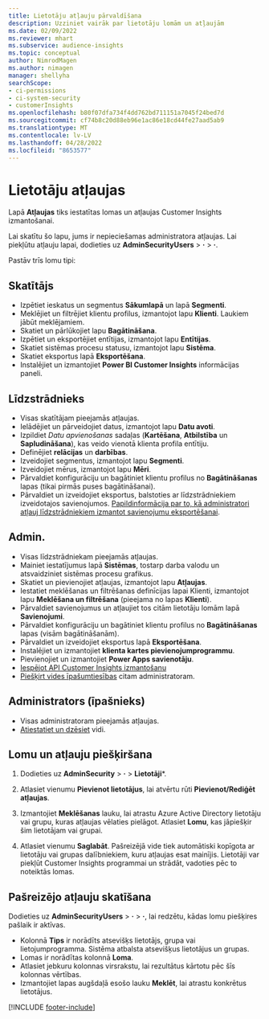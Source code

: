 ```yaml
---
title: Lietotāju atļauju pārvaldīšana
description: Uzziniet vairāk par lietotāju lomām un atļaujām
ms.date: 02/09/2022
ms.reviewer: mhart
ms.subservice: audience-insights
ms.topic: conceptual
author: NimrodMagen
ms.author: nimagen
manager: shellyha
searchScope:
- ci-permissions
- ci-system-security
- customerInsights
ms.openlocfilehash: b80f07dfa734f4dd762bd711151a7045f24bed7d
ms.sourcegitcommit: cf74b8c20d88eb96e1ac86e18cd44fe27aad5ab9
ms.translationtype: MT
ms.contentlocale: lv-LV
ms.lasthandoff: 04/28/2022
ms.locfileid: "8653577"
---
```

# <a name="user-permissions"></a>Lietotāju atļaujas

Lapā **Atļaujas** tiks iestatītas lomas un atļaujas Customer Insights izmantošanai.

Lai skatītu šo lapu, jums ir nepieciešamas administratora atļaujas. Lai piekļūtu atļauju lapai, dodieties uz **AdminSecurityUsers** > **·** > **·**.

Pastāv trīs lomu tipi:

## <a name="viewer"></a>Skatītājs

- Izpētiet ieskatus un segmentus **Sākumlapā** un lapā **Segmenti**.
- Meklējiet un filtrējiet klientu profilus, izmantojot lapu **Klienti**. Laukiem jābūt meklējamiem.
- Skatiet un pārlūkojiet lapu **Bagātināšana**.
- Izpētiet un eksportējiet entītijas, izmantojot lapu **Entītijas**.
- Skatiet sistēmas procesu statusu, izmantojot lapu **Sistēma**.
- Skatiet eksportus lapā **Eksportēšana**.
- Instalējiet un izmantojiet **Power BI Customer Insights** informācijas paneli.

## <a name="contributor"></a>Līdzstrādnieks

- Visas skatītājam pieejamās atļaujas.
- Ielādējiet un pārveidojiet datus, izmantojot lapu **Datu avoti**.
- Izpildiet *Datu apvienošanas* sadaļas (**Kartēšana**, **Atbilstība** un **Sapludināšana**), kas veido vienotā klienta profila entītiju.
- Definējiet **relācijas** un **darbības**.
- Izveidojiet segmentus, izmantojot lapu **Segmenti**.
- Izveidojiet mērus, izmantojot lapu **Mēri**.
- Pārvaldiet konfigurāciju un bagātiniet klientu profilus no **Bagātināšanas** lapas (tikai pirmās puses bagātināšanai).
- Pārvaldiet un izveidojiet eksportus, balstoties ar līdzstrādniekiem izveidotajos savienojumos. [Papildinformācija par to, kā administratori atļauj līdzstrādniekiem izmantot savienojumu eksportēšanai](connections.md#allow-contributors-to-use-a-connection-for-exports).

## <a name="admin"></a>Admin.

- Visas līdzstrādniekam pieejamās atļaujas.
- Mainiet iestatījumus lapā **Sistēmas**, tostarp darba valodu un atsvaidziniet sistēmas procesu grafikus.
- Skatiet un pievienojiet atļaujas, izmantojot lapu **Atļaujas**.
- Iestatiet meklēšanas un filtrēšanas definīcijas lapai Klienti, izmantojot lapu **Meklēšana un filtrēšana** (pieejama no lapas **Klienti**).
- Pārvaldiet savienojumus un atļaujiet tos citām lietotāju lomām lapā **Savienojumi**.
- Pārvaldiet konfigurāciju un bagātiniet klientu profilus no **Bagātināšanas** lapas (visām bagātināšanām).
- Pārvaldiet un izveidojiet eksportus lapā **Eksportēšana**.
- Instalējiet un izmantojiet **klienta kartes pievienojumprogrammu**.
- Pievienojiet un izmantojiet **Power Apps savienotāju**.
- [Iespējot API Customer Insights izmantošanu](apis.md)
- [Piešķirt vides īpašumtiesības](manage-environments.md#change-the-owner-of-an-environment) citam administratoram.

## <a name="admin-owner"></a>Administrators (īpašnieks)

- Visas administratoram pieejamās atļaujas.
- [Atiestatiet un dzēsiet](manage-environments.md#reset-an-existing-environment) vidi.

## <a name="assign-roles-and-permissions"></a>Lomu un atļauju piešķiršana

1. Dodieties uz **AdminSecurity** > **·** > **Lietotāji***.

1. Atlasiet vienumu **Pievienot lietotājus**, lai atvērtu rūti **Pievienot/Rediģēt atļaujas**.

1. Izmantojiet **Meklēšanas** lauku, lai atrastu Azure Active Directory lietotāju vai grupu, kuras atļaujas vēlaties pielāgot. Atlasiet **Lomu**, kas jāpiešķir šim lietotājam vai grupai.

1. Atlasiet vienumu **Saglabāt**. Pašreizējā vide tiek automātiski kopīgota ar lietotāju vai grupas dalībniekiem, kuru atļaujas esat mainījis. Lietotāji var piekļūt Customer Insights programmai un strādāt, vadoties pēc to noteiktās lomas.

## <a name="view-current-permissions"></a>Pašreizējo atļauju skatīšana

Dodieties uz **AdminSecurityUsers** > **·** > **·**, lai redzētu, kādas lomu piešķires pašlaik ir aktīvas.

- Kolonnā **Tips** ir norādīts atsevišķs lietotājs, grupa vai lietojumprogramma. Sistēma atbalsta atsevišķus lietotājus un grupas.
- Lomas ir norādītas kolonnā **Loma**.
- Atlasiet jebkuru kolonnas virsrakstu, lai rezultātus kārtotu pēc šīs kolonnas vērtības.
- Izmantojiet lapas augšdaļā esošo lauku **Meklēt**, lai atrastu konkrētus lietotājus.


[!INCLUDE [footer-include](includes/footer-banner.md)]
